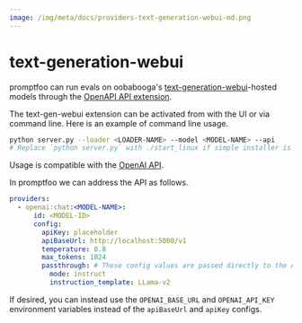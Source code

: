 ```yaml
---
image: /img/meta/docs/providers-text-generation-webui-md.png
---
```

# text-generation-webui

promptfoo can run evals on oobabooga's [text-generation-webui](https://github.com/oobabooga/text-generation-webui)-hosted models through the [OpenAPI API extension](https://github.com/oobabooga/text-generation-webui/wiki/12-%E2%80%90-OpenAI-API).

The text-gen-webui extension can be activated from with the UI or via command line. Here is an example of command line usage.

```sh
python server.py --loader <LOADER-NAME> --model <MODEL-NAME> --api
# Replace `python server.py` with ./start_linux if simple installer is used
```

Usage is compatible with the [OpenAI API](/docs/providers/openai).

In promptfoo we can address the API as follows.

```yaml
providers:
  - openai:chat:<MODEL-NAME>:
      id: <MODEL-ID>
      config:
        apiKey: placeholder
        apiBaseUrl: http://localhost:5000/v1
        temperature: 0.8
        max_tokens: 1024
        passthrough: # These config values are passed directly to the API
          mode: instruct
          instruction_template: LLama-v2
```

If desired, you can instead use the `OPENAI_BASE_URL` and `OPENAI_API_KEY` environment variables instead of the `apiBaseUrl` and `apiKey` configs.
